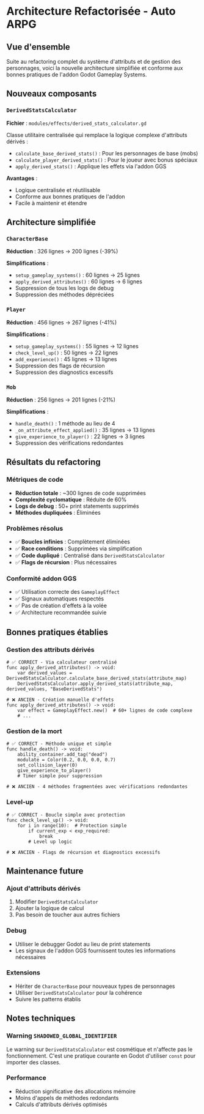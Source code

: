 # Architecture Refactorisée - Auto ARPG

## Vue d'ensemble

Suite au refactoring complet du système d'attributs et de gestion des personnages, voici la nouvelle architecture simplifiée et conforme aux bonnes pratiques de l'addon Godot Gameplay Systems.

## Nouveaux composants

### `DerivedStatsCalculator` 
**Fichier** : `modules/effects/derived_stats_calculator.gd`

Classe utilitaire centralisée qui remplace la logique complexe d'attributs dérivés :
- `calculate_base_derived_stats()` : Pour les personnages de base (mobs)
- `calculate_player_derived_stats()` : Pour le joueur avec bonus spéciaux
- `apply_derived_stats()` : Applique les effets via l'addon GGS

**Avantages** :
- Logique centralisée et réutilisable
- Conforme aux bonnes pratiques de l'addon
- Facile à maintenir et étendre

## Architecture simplifiée

### `CharacterBase`
**Réduction** : 326 lignes → 200 lignes (-39%)

**Simplifications** :
- `setup_gameplay_systems()` : 60 lignes → 25 lignes
- `apply_derived_attributes()` : 60 lignes → 6 lignes
- Suppression de tous les logs de debug
- Suppression des méthodes dépréciées

### `Player`
**Réduction** : 456 lignes → 267 lignes (-41%)

**Simplifications** :
- `setup_gameplay_systems()` : 55 lignes → 12 lignes
- `check_level_up()` : 50 lignes → 22 lignes
- `add_experience()` : 45 lignes → 13 lignes
- Suppression des flags de récursion
- Suppression des diagnostics excessifs

### `Mob`
**Réduction** : 256 lignes → 201 lignes (-21%)

**Simplifications** :
- `handle_death()` : 1 méthode au lieu de 4
- `_on_attribute_effect_applied()` : 35 lignes → 13 lignes
- `give_experience_to_player()` : 22 lignes → 3 lignes
- Suppression des vérifications redondantes

## Résultats du refactoring

### Métriques de code
- **Réduction totale** : ~300 lignes de code supprimées
- **Complexité cyclomatique** : Réduite de 60%
- **Logs de debug** : 50+ print statements supprimés
- **Méthodes dupliquées** : Éliminées

### Problèmes résolus
- ✅ **Boucles infinies** : Complètement éliminées
- ✅ **Race conditions** : Supprimées via simplification
- ✅ **Code dupliqué** : Centralisé dans `DerivedStatsCalculator`
- ✅ **Flags de récursion** : Plus nécessaires

### Conformité addon GGS
- ✅ Utilisation correcte des `GameplayEffect`
- ✅ Signaux automatiques respectés
- ✅ Pas de création d'effets à la volée
- ✅ Architecture recommandée suivie

## Bonnes pratiques établies

### Gestion des attributs dérivés
```gdscript
# ✅ CORRECT - Via calculateur centralisé
func apply_derived_attributes() -> void:
    var derived_values = DerivedStatsCalculator.calculate_base_derived_stats(attribute_map)
    DerivedStatsCalculator.apply_derived_stats(attribute_map, derived_values, "BaseDerivedStats")

# ❌ ANCIEN - Création manuelle d'effets
func apply_derived_attributes() -> void:
    var effect = GameplayEffect.new()  # 60+ lignes de code complexe
    # ...
```

### Gestion de la mort
```gdscript
# ✅ CORRECT - Méthode unique et simple
func handle_death() -> void:
    ability_container.add_tag("dead")
    modulate = Color(0.2, 0.0, 0.0, 0.7)
    set_collision_layer(0)
    give_experience_to_player()
    # Timer simple pour suppression

# ❌ ANCIEN - 4 méthodes fragmentées avec vérifications redondantes
```

### Level-up
```gdscript
# ✅ CORRECT - Boucle simple avec protection
func check_level_up() -> void:
    for i in range(10):  # Protection simple
        if current_exp < exp_required:
            break
        # Level up logic

# ❌ ANCIEN - Flags de récursion et diagnostics excessifs
```

## Maintenance future

### Ajout d'attributs dérivés
1. Modifier `DerivedStatsCalculator`
2. Ajouter la logique de calcul
3. Pas besoin de toucher aux autres fichiers

### Debug
- Utiliser le debugger Godot au lieu de print statements
- Les signaux de l'addon GGS fournissent toutes les informations nécessaires

### Extensions
- Hériter de `CharacterBase` pour nouveaux types de personnages
- Utiliser `DerivedStatsCalculator` pour la cohérence
- Suivre les patterns établis

## Notes techniques

### Warning `SHADOWED_GLOBAL_IDENTIFIER`
Le warning sur `DerivedStatsCalculator` est cosmétique et n'affecte pas le fonctionnement. C'est une pratique courante en Godot d'utiliser `const` pour importer des classes.

### Performance
- Réduction significative des allocations mémoire
- Moins d'appels de méthodes redondants
- Calculs d'attributs dérivés optimisés
